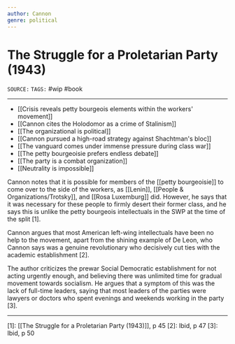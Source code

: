 ```yaml
---
author: Cannon
genre: political
---
```

# The Struggle for a Proletarian Party (1943)
`SOURCE:` 
`TAGS:` #wip #book 

---
- [[Crisis reveals petty bourgeois elements within the workers' movement]]
- [[Cannon cites the Holodomor as a crime of Stalinism]]
- [[The organizational is political]]
- [[Cannon pursued a high-road strategy against Shachtman's bloc]]
- [[The vanguard comes under immense pressure during class war]]
- [[The petty bourgeoisie prefers endless debate]]
- [[The party is a combat organization]]
- [[Neutrality is impossible]]

Cannon notes that it is possible for members of the [[petty bourgeoisie]] to come over to the side of the workers, as [[Lenin]], [[People & Organizations/Trotsky]], and [[Rosa Luxemburg]] did. However, he says that it was necessary for these people to firmly desert their former class, and he says this is unlike the petty bourgeois intellectuals in the SWP at the time of the split [1]. 

Cannon argues that most American left-wing intellectuals have been no help to the movement, apart from the shining example of De Leon, who Cannon says was a genuine revolutionary who decisively cut ties with the academic establishment [2]. 

The author criticizes the prewar Social Democratic establishment for not acting urgently enough, and believing there was unlimited time for gradual movement towards socialism. He argues that a symptom of this was the lack of full-time leaders, saying that most leaders of the parties were lawyers or doctors who spent evenings and weekends working in the party [3]. 

---
[1]: [[The Struggle for a Proletarian Party (1943)]], p 45
[2]: Ibid, p 47
[3]: Ibid, p 50